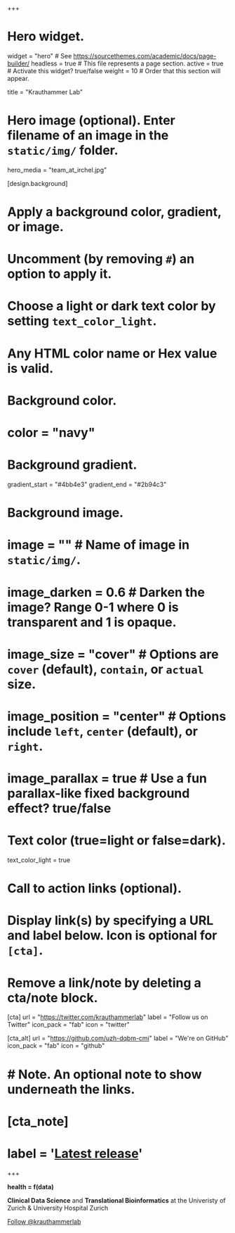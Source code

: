 +++
# Hero widget.
widget = "hero"  # See https://sourcethemes.com/academic/docs/page-builder/
headless = true  # This file represents a page section.
active = true  # Activate this widget? true/false
weight = 10  # Order that this section will appear.

title = "Krauthammer Lab"

# Hero image (optional). Enter filename of an image in the `static/img/` folder.
hero_media = "team_at_irchel.jpg"

[design.background]
  # Apply a background color, gradient, or image.
  #   Uncomment (by removing `#`) an option to apply it.
  #   Choose a light or dark text color by setting `text_color_light`.
  #   Any HTML color name or Hex value is valid.

  # Background color.
  # color = "navy"
  
  # Background gradient.
  gradient_start = "#4bb4e3"
  gradient_end = "#2b94c3"
  
  # Background image.
  # image = ""  # Name of image in `static/img/`.
  # image_darken = 0.6  # Darken the image? Range 0-1 where 0 is transparent and 1 is opaque.
  # image_size = "cover"  #  Options are `cover` (default), `contain`, or `actual` size.
  # image_position = "center"  # Options include `left`, `center` (default), or `right`.
  # image_parallax = true  # Use a fun parallax-like fixed background effect? true/false
  
  # Text color (true=light or false=dark).
  text_color_light = true

# Call to action links (optional).
#   Display link(s) by specifying a URL and label below. Icon is optional for `[cta]`.
#   Remove a link/note by deleting a cta/note block.
[cta]
  url = "https://twitter.com/krauthammerlab"
  label = "Follow us on Twitter"
  icon_pack = "fab"
  icon = "twitter"

[cta_alt]
  url = "https://github.com/uzh-dqbm-cmi"
  label = "We're on GitHub"
  icon_pack = "fab"
  icon = "github"

# # Note. An optional note to show underneath the links.
# [cta_note]
#   label = '<a class="js-github-release" href="https://sourcethemes.com/academic/updates" data-repo="gcushen/hugo-academic">Latest release<!-- V --></a>'
+++

**health = f(data)**

**Clinical Data Science** and **Translational Bioinformatics**
at the Univeristy of Zurich & University Hospital Zurich

<a href="https://twitter.com/krauthammerlab?ref_src=twsrc%5Etfw" class="twitter-follow-button" data-show-count="false">Follow @krauthammerlab</a><script async src="https://platform.twitter.com/widgets.js" charset="utf-8"></script>
